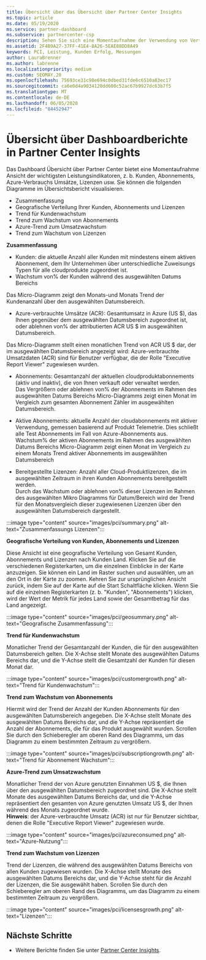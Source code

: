 ```yaml
---
title: Übersicht über das Übersicht über Partner Center Insights
ms.topic: article
ms.date: 05/19/2020
ms.service: partner-dashboard
ms.subservice: partnercenter-csp
description: Sehen Sie sich eine Momentaufnahme der Verwendung von Vertrieb und Bereitstellung, Kundenwachstum und Umsatzwachstum mit Lizenzen, Abonnements und Azure-Verbrauch an.
ms.assetid: 2F4B9A27-37FF-41E4-8A26-5EAE88DD8A49
keywords: PCI, Leistung, Kunden Erfolg, Messungen
author: LauraBrenner
ms.author: labrenne
ms.localizationpriority: medium
ms.custom: SEOMAY.20
ms.openlocfilehash: 75693ce31c98e694c0dbed31fde6c6510a83ec17
ms.sourcegitcommit: ca6e0d4a9034120dd600c52ac67b9927dc63b7f5
ms.translationtype: MT
ms.contentlocale: de-DE
ms.lasthandoff: 06/05/2020
ms.locfileid: "84452947"
---
```

# <a name="overview-dashboard-reports-available-in-partner-center-insights"></a>Übersicht über Dashboardberichte in Partner Center Insights
 
Das Dashboard Übersicht über Partner Center bietet eine Momentaufnahme Ansicht der wichtigsten Leistungsindikatoren, z. b. Kunden, Abonnements, Azure-Verbrauchs Umsätze, Lizenzen usw. Sie können die folgenden Diagramme im Übersichtsbericht visualisieren. 

- Zusammenfassung  
- Geografische Verteilung Ihrer Kunden, Abonnements und Lizenzen  
- Trend für Kundenwachstum 
- Trend zum Wachstum von Abonnements 
- Azure-Trend zum Umsatzwachstum 
- Trend zum Wachstum von Lizenzen 

**Zusammenfassung**

- Kunden: die aktuelle Anzahl aller Kunden mit mindestens einem aktiven Abonnement, dem Ihr Unternehmen über unterschiedliche Zuweisungs Typen für alle cloudprodukte zugeordnet ist. 
- Wachstum von% der Kunden während des ausgewählten Datums Bereichs 

Das Micro-Diagramm zeigt den Monats-und Monats Trend der Kundenanzahl über den ausgewählten Datumsbereich. 

 
- Azure-verbrauchte Umsätze (ACR): Gesamtumsatz in Azure (US $), das Ihnen gegenüber dem ausgewählten Datumsbereich zugeordnet ist, oder ablehnen von% der attributierten ACR US $ im ausgewählten Datumsbereich.

Das Micro-Diagramm stellt einen monatlichen Trend von ACR US $ dar, der im ausgewählten Datumsbereich angezeigt wird: Azure-verbrauchte Umsatzdaten (ACR) sind für Benutzer verfügbar, die der Rolle "Executive Report Viewer" zugewiesen wurden. 
 
- Abonnements: Gesamtanzahl der aktuellen cloudproduktabonnements (aktiv und inaktiv), die von Ihnen verkauft oder verwaltet werden.  
Das Vergrößern oder ablehnen von% der Abonnements im Rahmen des ausgewählten Datums Bereichs Micro-Diagramms zeigt einen Monat im Vergleich zum gesamten Abonnement Zähler im ausgewählten Datumsbereich. 
 
- Aktive Abonnements: aktuelle Anzahl der cloudabonnements mit aktiver Verwendung, gemessen basierend auf Produkt Telemetrie. Dies schließt alle Test Abonnements im Fall von Azure-Abonnements aus.  
Wachstum% der aktiven Abonnements im Rahmen des ausgewählten Datums Bereichs Micro-Diagramm zeigt einen Monat im Vergleich zu einem Monats Trend aktiver Abonnements im ausgewählten Datumsbereich 
 
- Bereitgestellte Lizenzen: Anzahl aller Cloud-Produktlizenzen, die im ausgewählten Zeitraum in ihren Kunden Abonnements bereitgestellt werden.  
Durch das Wachstum oder ablehnen von% dieser Lizenzen im Rahmen des ausgewählten Mikro Diagramms für Datum/Bereich wird der Trend für den Monatsvergleich dieser zugewiesenen Lizenzen über den ausgewählten Datumsbereich dargestellt.

:::image type="content" source="images/pci/summary.png" alt-text="Zusammenfassungs Lizenzen":::

**Geografische Verteilung von Kunden, Abonnements und Lizenzen** 

Diese Ansicht ist eine geografische Verteilung von Gesamt Kunden, Abonnements und Lizenzen nach Kunden Land. Klicken Sie auf die verschiedenen Registerkarten, um die einzelnen Einblicke in der Karte anzuzeigen. Sie können ein Land im Raster suchen und auswählen, um an den Ort in der Karte zu zoomen. Kehren Sie zur ursprünglichen Ansicht zurück, indem Sie auf der Karte auf die Start Schaltfläche klicken. Wenn Sie auf die einzelnen Registerkarten (z. b. "Kunden", "Abonnements") klicken, wird der Wert der Metrik für jedes Land sowie der Gesamtbetrag für das Land angezeigt.  

:::image type="content" source="images/pci/geosummary.png" alt-text="Geografische Zusammenfassung":::

**Trend für Kundenwachstum**

Monatlicher Trend der Gesamtanzahl der Kunden, die für den ausgewählten Datumsbereich gelten. Die X-Achse stellt Monate des ausgewählten Datums Bereichs dar, und die Y-Achse stellt die Gesamtzahl der Kunden für diesen Monat dar. 

:::image type="content" source="images/pci/customergrowth.png" alt-text="Trend für Kundenwachstum":::

**Trend zum Wachstum von Abonnements**

Hiermit wird der Trend der Anzahl der Kunden Abonnements für den ausgewählten Datumsbereich angegeben. Die X-Achse stellt Monate des ausgewählten Datums Bereichs dar, und die Y-Achse repräsentiert die Anzahl der Abonnements, die für das Produkt ausgewählt wurden. Scrollen Sie durch den Schieberegler am oberen Rand des Diagramms, um das Diagramm zu einem bestimmten Zeitraum zu vergrößern. 

:::image type="content" source="images/pci/subscriptiongrowth.png" alt-text="Trend für Abonnement Wachstum":::

**Azure-Trend zum Umsatzwachstum**

Monatlicher Trend der von Azure genutzten Einnahmen US $, die Ihnen über den ausgewählten Datumsbereich zugeordnet sind. Die X-Achse stellt Monate des ausgewählten Datums Bereichs dar, und die Y-Achse repräsentiert den gesamten von Azure genutzten Umsatz US $, der Ihnen während des Monats zugeordnet wurde.   
**Hinweis**: der Azure-verbrauchte Umsatz (ACR) ist nur für Benutzer sichtbar, denen die Rolle "Executive Report Viewer" zugewiesen wurde. 

:::image type="content" source="images/pci/azureconsumed.png" alt-text="Azure-Nutzung":::

**Trend zum Wachstum von Lizenzen**
 
Trend der Lizenzen, die während des ausgewählten Datums Bereichs von allen Kunden zugewiesen wurden. Die X-Achse stellt Monate des ausgewählten Datums Bereichs dar, und die Y-Achse steht für die Anzahl der Lizenzen, die Sie ausgewählt haben. Scrollen Sie durch den Schieberegler am oberen Rand des Diagramms, um das Diagramm zu einem bestimmten Zeitraum zu vergrößern.  

:::image type="content" source="images/pci/licensesgrowth.png" alt-text="Lizenzen":::

## <a name="next-steps"></a>Nächste Schritte

- Weitere Berichte finden Sie unter [Partner Center Insights](partner-center-insights.md).

